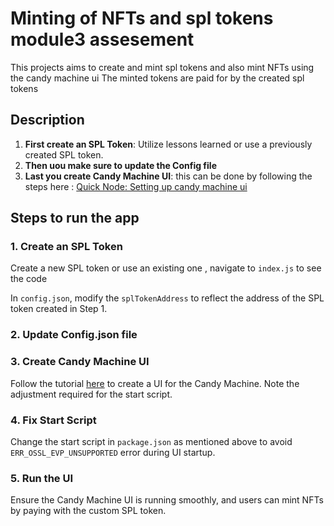 # Minting of NFTs and spl tokens module3 assesement

This projects aims to create and mint spl tokens and also mint NFTs using the candy machine ui
The minted tokens are paid for by the created spl tokens

## Description
1. **First create an SPL Token**: Utilize lessons learned or use a previously created SPL token.
2. **Then uou make sure to update the Config file**
3. **Last you create Candy Machine UI**: this can be done by following the steps here : [Quick Node: Setting up candy machine ui](https://www.quicknode.com/guides/solana-development/nfts/how-to-deploy-an-nft-collection-on-solana-using-sugar-candy-machine)

## Steps to run the app

### 1. Create an SPL Token

Create a new SPL token or use an existing one , navigate to `index.js` to see the code

In `config.json`, modify the `splTokenAddress` to reflect the address of the SPL token created in Step 1.

### 2. Update Config.json file

### 3. Create Candy Machine UI

Follow the tutorial [here](https://www.quicknode.com/guides/solana-development/nfts/how-to-deploy-an-nft-collection-on-solana-using-sugar-candy-machine) to create a UI for the Candy Machine. Note the adjustment required for the start script.

### 4. Fix Start Script

Change the start script in `package.json` as mentioned above to avoid `ERR_OSSL_EVP_UNSUPPORTED` error during UI startup.

### 5. Run the UI

Ensure the Candy Machine UI is running smoothly, and users can mint NFTs by paying with the custom SPL token.



